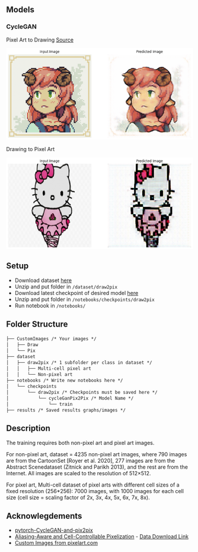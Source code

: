 ## Models

### CycleGAN

Pixel Art to Drawing [Source](https://www.pixilart.com/art/pink-sheep-sr23793e6629eaws3)

![a](./results/cycleGanV1_p2d_sheepgirl.png)

Drawing to Pixel Art

![b](./results/cycleGanV1_d2p_hellokitty.png)

## Setup

- Download dataset [here](https://drive.usercontent.google.com/download?id=1YAjcz6lScm-Gd2C5gj3iwZOhG5092fRo&export=download)
- Unzip and put folder in `/dataset/draw2pix`
- Download latest checkpoint of desired model [here](https://drive.google.com/drive/u/0/folders/1OABzz2pnsTO9XJNzkdbTDnTZ2tDzywAc)
- Unzip and put folder in `/notebooks/checkpoints/draw2pix`
- Run notebook in `/notebooks/`

## Folder Structure

```
├── CustomImages /* Your images */
│   ├── Draw
│   └── Pix
├── dataset
│   ├── draw2pix /* 1 subfolder per class in dataset */
│   │   ├── Multi-cell pixel art
│   │   └── Non-pixel art
├── notebooks /* Write new notebooks here */
│   └── checkpoints
│       └── draw2pix /* Checkpoints must be saved here */
│           └── cycleGanPix2Pix /* Model Name */
│               └── train
├── results /* Saved results graphs/images */
```

## Description

The training requires both non-pixel art and pixel art images.

For non-pixel art, dataset = 4235 non-pixel art images, where 790 images are from the CartoonSet [Royer et al. 2020], 277 images are from the Abstract Scenedataset (Zitnick and Parikh 2013), and the rest are from the Internet. All images are scaled to the resolution of 512×512.

For pixel art, Multi-cell dataset of pixel arts with different cell sizes of a fixed resolution (256\*256): 7000 images, with 1000 images for each cell size (cell size = scaling factor of 2x, 3x, 4x, 5x, 6x, 7x, 8x).


## Acknowlegdements

- [pytorch-CycleGAN-and-pix2pix](https://github.com/junyanz/pytorch-CycleGAN-and-pix2pix)
- [Aliasing-Aware and Cell-Controllable Pixelization](https://github.com/WuZongWei6/Pixelization) - [Data Download Link](https://drive.usercontent.google.com/download?id=1YAjcz6lScm-Gd2C5gj3iwZOhG5092fRo&export=download)
- [Custom Images from pixelart.com](https://www.pixilart.com/)
